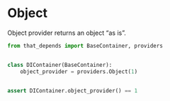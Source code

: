 # Object

Object provider returns an object “as is”.

```python
from that_depends import BaseContainer, providers


class DIContainer(BaseContainer):
    object_provider = providers.Object(1)


assert DIContainer.object_provider() == 1
```
